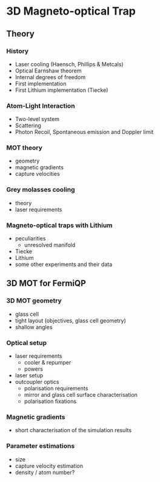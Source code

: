 # 3D Magneto-optical Trap

## Theory
### History
- Laser cooling (Haensch, Phillips & Metcals)
- Optical Earnshaw theorem
- Internal degrees of freedom
- First implementation
- First Lithium implementation (Tiecke)

### Atom-Light Interaction
- Two-level system
- Scattering
- Photon Recoil, Spontaneous emission and Doppler limit

### MOT theory
- geometry
- magnetic gradients
- capture velocities

### Grey molasses cooling
- theory
- laser requirements

### Magneto-optical traps with Lithium
- peculiarities
    - unresolved manifold
- Tiecke
- Lithium
- some other experiments and their data

## 3D MOT for FermiQP
### 3D MOT geometry
- glass cell
- tight layout (objectives, glass cell geometry)
- shallow angles

### Optical setup
- laser requirements
    - cooler & repumper
    - powers
- laser setup
- outcoupler optics
    - polarisation requirements
    - mirror and glass cell surface characterisation
    - polarisation fixations
    
### Magnetic gradients
- short characterisation of the simulation results

### Parameter estimations
- size
- capture velocity estimation
- density / atom number?
